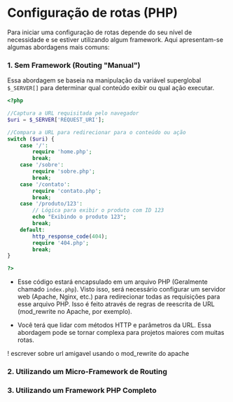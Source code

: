 # Configuração de rotas (PHP)

Para iniciar uma configuração de rotas depende do seu nível de necessidade e se estiver utilizando algum framework. Aqui apresentam-se algumas abordagens mais comuns:
### 1. Sem Framework (Routing "Manual")

Essa abordagem se baseia na manipulação da variável superglobal ```$_SERVER[]``` para determinar qual conteúdo exibir ou qual ação executar.

```php
<?php 

//Captura a URL requisitada pelo navegador
$uri = $_SERVER['REQUEST_URI']; 

//Compara a URL para redirecionar para o conteúdo ou ação
switch ($uri) { 
	case '/': 
		require 'home.php'; 
		break; 
	case '/sobre': 
		require 'sobre.php'; 
		break; 
	case '/contato': 
		require 'contato.php'; 
		break; 
	case '/produto/123': 
		// Lógica para exibir o produto com ID 123 
		echo "Exibindo o produto 123"; 
		break; 
	default: 
		http_response_code(404); 
		require '404.php'; 
		break; 
} 

?>
```

- Esse código estará encapsulado em um arquivo PHP (Geralmente chamado ```index.php```). Visto isso, será necessário configurar um servidor web (Apache, Nginx, etc.) para redirecionar todas as requisições para esse arquivo PHP. Isso é feito através de regras de reescrita de URL (mod_rewrite no Apache, por exemplo).

- Você terá que lidar com métodos HTTP e parâmetros da URL. Essa abordagem pode se tornar complexa para projetos maiores com muitas rotas.

! escrever sobre url amigavel usando o mod_rewrite do apache
### 2. Utilizando um Micro-Framework de Routing

### 3. Utilizando um Framework PHP Completo






